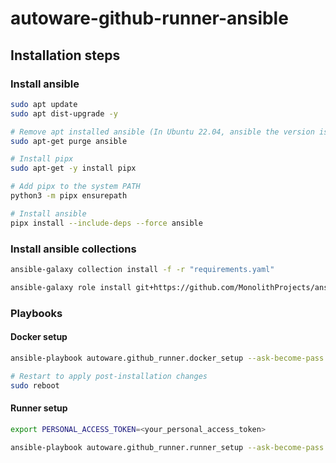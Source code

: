 # autoware-github-runner-ansible

## Installation steps

### Install ansible

```bash
sudo apt update
sudo apt dist-upgrade -y

# Remove apt installed ansible (In Ubuntu 22.04, ansible the version is old)
sudo apt-get purge ansible

# Install pipx
sudo apt-get -y install pipx

# Add pipx to the system PATH
python3 -m pipx ensurepath

# Install ansible
pipx install --include-deps --force ansible
```

### Install ansible collections

```bash
ansible-galaxy collection install -f -r "requirements.yaml"

ansible-galaxy role install git+https://github.com/MonolithProjects/ansible-github_actions_runner.git,1.21.1
```

### Playbooks

#### Docker setup

```bash
ansible-playbook autoware.github_runner.docker_setup --ask-become-pass

# Restart to apply post-installation changes
sudo reboot
```

#### Runner setup

```bash
export PERSONAL_ACCESS_TOKEN=<your_personal_access_token>

ansible-playbook autoware.github_runner.runner_setup --ask-become-pass
```
